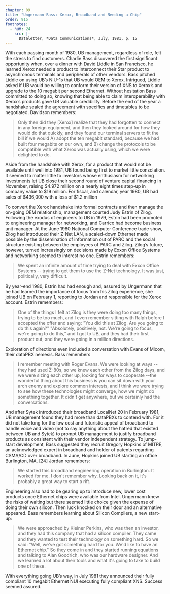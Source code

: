 ```yaml
---
chapter: 09
title: "Ungermann-Bass: Xerox, Broadband and Needing a Chip"
order: 915
footnotes:
  - num: 24
    src: |-
      Dataletter, *Data Communications*, July, 1981, p. 15 
---
```


With each passing month of 1980, UB management, regardless of role, felt the stress to find customers. Charlie Bass discovered the first significant opportunity when, over a dinner with David Liddle in San Francisco, he learned Xerox needed a product to interconnect their Star product to asynchronous terminals and peripherals of other vendors. Bass pitched Liddle on using UB’s NIU-1s that UB would OEM to Xerox. Intrigued, Liddle asked if UB would be willing to conform their version of XNS to Xerox’s and upgrade to the 10 megabit per second Ethernet. Without hesitation Bass committed to doing so, knowing that being able to claim interoperability with Xerox’s products gave UB valuable credibility. Before the end of the year a handshake sealed the agreement with specifics and timetables to be negotiated. Davidson remembers:

>Only then did they [Xerox] realize that they had forgotten to connect in any foreign equipment, and then they looked around for how they would do that quickly, and they found our terminal servers to fit the bill if we would A) adopt the ten megabit standard, because we had built four megabits on our own, and B) change the protocols to be compatible with what Xerox was actually using, which we were delighted to do.

Aside from the handshake with Xerox, for a product that would not be available until well into 1981, UB found being first to market little consolation. It seemed to matter little to investors whose enthusiasm for networking investments let UB close their second round of venture capital financing in November, raising $4.972 million on a nearly eight times step-up in company value to $19 million. For fiscal, and calendar, year 1980, UB had sales of $436,000 with a loss of $1.2 million

To convert the Xerox handshake into formal contracts and then manage the on-going OEM relationship, management courted Judy Estrin of Zilog. Following the exodus of engineers to UB in 1979, Estrin had been promoted to engineering manager for networking, and Carrico had become business unit manager. At the June 1980 National Computer Conference trade show, Zilog had introduced their Z-Net LAN, a scaled-down Ethernet made possible by the dissemination of information out of PARC and the social structure existing between the employees of PARC and Zilog. Zilog’s future, however, turned increasingly on decisions made by Exxon Office Systems and networking seemed to interest no one. Estrin remembers:

>We spent an infinite amount of time trying to deal with Exxon Office Systems -- trying to get them to use the Z-Net technology.  It was just, politically, very difficult.

By year-end 1980, Estrin had had enough and, assured by Ungermann that he had learned the importance of focus from his Zilog experience, she joined UB on February 1, reporting to Jordan and responsible for the Xerox account. Estrin remembers:

>One of the things I felt at Zilog is they were doing too many things, trying to be too much, and I even remember sitting with Ralph before I accepted the offer and saying: "You did this at Zilog. Are you going to do this again?" "Absolutely, positively, not. We're going to focus, we're going to do this," and I got to UB, and they had their first product out, and they were going in a million directions.

Exploration of directions even included a conversation with Evans of Micom, their dataPBX nemesis. Bass remembers

>I remember meeting with Roger Evans. We were looking at ways -- they had used Z-80s, so we knew each other from the Zilog days, and we were sizing each other up, looking for ways to cooperate --the wonderful thing about this business is you can sit down with your arch enemy and explore common interests, and I think we were trying to see how these technologies might converge, how we might do something together. It didn't get anywhere, but we certainly had the conversations.

And after Sytek introduced their broadband LocalNet 20 in February 1981, UB management found they had more than dataPBXs to contend with. For it did not take long for the low cost and futuristic appeal of broadband to handle voice and video (not to say anything about the hatred that existed between UB and Sytek) to prompt UB management to justify broadband products as consistent with their vendor independent strategy. To jump-start development, Bass suggested they recruit Gregory Hopkins of MITRE, an acknowledged expert in broadband and holder of patents regarding CSMA/CD over broadband. In June, Hopkins joined UB starting an office Burlington, MA. [24] Jordan remembers:

>We started this broadband engineering operation in Burlington. It worked for me. I don't remember why. Looking back on it, it's probably a great way to start a rift.

Engineering also had to be gearing up to introduce new, lower cost products once Ethernet chips were available from Intel. Ungermann knew the risks of waiting but there seemed little choice given the expense of doing their own silicon. Then luck knocked on their door and an alternative appeared. Bass remembers learning about Silicon Compilers, a new start-up:

>We were approached by Kleiner Perkins, who was then an investor, and they had this company that had a silicon compiler. They came and they wanted to test their technology on something hard. So we said: "Well, we've got something hard for you. We'd like to have an Ethernet chip." So they come in and they started running equations and talking to Alan Goodrich, who was our hardware designer. And we learned a lot about their tools and what it's going to take to build one of these.

With everything going UB’s way, in July 1981 they announced their fully compliant 10 megabit Ethernet NUI executing fully compliant XNS. Success seemed assured.
